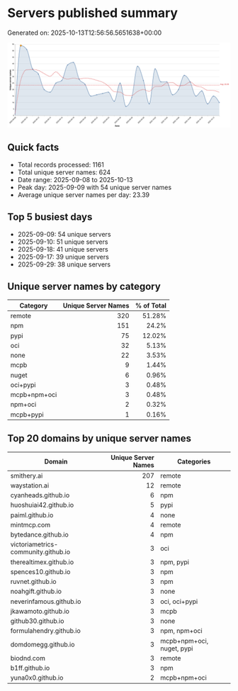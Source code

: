 # Servers published summary

Generated on: 2025-10-13T12:56:56.5651638+00:00

![Unique servers per day](servers-per-day.svg)

## Quick facts
- Total records processed: 1161
- Total unique server names: 624
- Date range: 2025-09-08 to 2025-10-13
- Peak day: 2025-09-09 with 54 unique server names
- Average unique server names per day: 23.39

## Top 5 busiest days
- 2025-09-09: 54 unique servers
- 2025-09-10: 51 unique servers
- 2025-09-18: 41 unique servers
- 2025-09-17: 39 unique servers
- 2025-09-29: 38 unique servers

## Unique server names by category

| Category | Unique Server Names | % of Total |
|----------|---------------------:|-----------:|
| remote | 320 | 51.28% |
| npm | 151 | 24.2% |
| pypi | 75 | 12.02% |
| oci | 32 | 5.13% |
| none | 22 | 3.53% |
| mcpb | 9 | 1.44% |
| nuget | 6 | 0.96% |
| oci+pypi | 3 | 0.48% |
| mcpb+npm+oci | 3 | 0.48% |
| npm+oci | 2 | 0.32% |
| mcpb+pypi | 1 | 0.16% |

## Top 20 domains by unique server names

| Domain | Unique Server Names | Categories |
|--------|---------------------:|------------|
| smithery.ai | 207 | remote |
| waystation.ai | 12 | remote |
| cyanheads.github.io | 6 | npm |
| huoshuiai42.github.io | 5 | pypi |
| paiml.github.io | 4 | none |
| mintmcp.com | 4 | remote |
| bytedance.github.io | 4 | npm |
| victoriametrics-community.github.io | 3 | oci |
| therealtimex.github.io | 3 | npm, pypi |
| spences10.github.io | 3 | npm |
| ruvnet.github.io | 3 | npm |
| noahgift.github.io | 3 | none |
| neverinfamous.github.io | 3 | oci, oci+pypi |
| jkawamoto.github.io | 3 | mcpb |
| github30.github.io | 3 | none |
| formulahendry.github.io | 3 | npm, npm+oci |
| domdomegg.github.io | 3 | mcpb+npm+oci, nuget, pypi |
| biodnd.com | 3 | remote |
| b1ff.github.io | 3 | npm |
| yuna0x0.github.io | 2 | mcpb+npm+oci |
